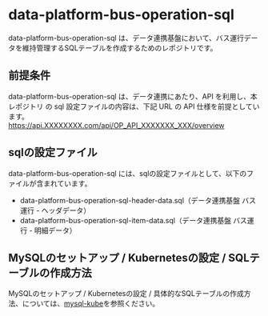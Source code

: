 # data-platform-bus-operation-sql 

data-platform-bus-operation-sql は、データ連携基盤において、バス運行データを維持管理するSQLテーブルを作成するためのレポジトリです。  

## 前提条件  
data-platform-bus-operation-sql は、データ連携にあたり、API を利用し、本レポジトリ の sql 設定ファイルの内容は、下記 URL の API 仕様を前提としています。  
https://api.XXXXXXXX.com/api/OP_API_XXXXXXX_XXX/overview   

## sqlの設定ファイル

data-platform-bus-operation-sql には、sqlの設定ファイルとして、以下のファイルが含まれています。    

* data-platform-bus-operation-sql-header-data.sql（データ連携基盤 バス運行 - ヘッダデータ）
* data-platform-bus-operation-sql-item-data.sql（データ連携基盤 バス運行 - 明細データ）

## MySQLのセットアップ / Kubernetesの設定 / SQLテーブルの作成方法
MySQLのセットアップ / Kubernetesの設定 / 具体的なSQLテーブルの作成方法、については、[mysql-kube](https://github.com/latonaio/mysql-kube)を参照ください。  
